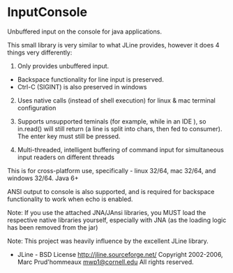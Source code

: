 InputConsole
============

Unbuffered input on the console for java applications.

This small library is very similar to what JLine provides, however it does 4 things very differently:

1) Only provides unbuffered input.
  - Backspace functionality for line input is preserved.
  - Ctrl-C (SIGINT) is also preserved in windows

2) Uses native calls (instead of shell execution) for linux & mac terminal configuration

3) Supports unsupported teminals (for example, while in an IDE ), so in.read() will still return (a line is split into chars, then fed to consumer). The enter key must still be pressed.

4) Multi-threaded, intelligent buffering of command input for simultaneous input readers on different threads


This is for cross-platform use, specifically - linux 32/64, mac 32/64, and windows 32/64. Java 6+

ANSI output to console is also supported, and is required for backspace functionality to work when echo is enabled.

Note: If you use the attached JNA/JAnsi libraries, you MUST load the respective native libraries yourself, especially with
      JNA (as the loading logic has been removed from the jar)


Note: This project was heavily influence by the excellent JLine library.
  - JLine - BSD License
    http://jline.sourceforge.net/
    Copyright 2002-2006, Marc Prud'hommeaux <mwp1@cornell.edu>  All rights reserved.